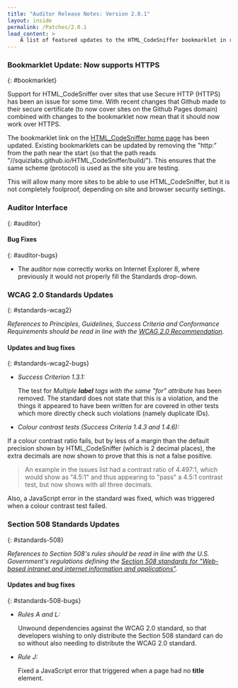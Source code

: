 ```yaml
---
title: "Auditor Release Notes: Version 2.0.1"
layout: inside
permalink: /Patches/2.0.1
lead_content: >
    A list of featured updates to the HTML_CodeSniffer bookmarklet in release version 2.0.1, released on 27th March 2014. This list is focused for users of the bookmarklet, and focuses on changes to tests and the auditor interface. A full list of updates can also be found in the project's technical <a href="https://github.com/squizlabs/HTML_CodeSniffer/blob/gh-pages/CHANGELOG.markdown">bookmarklet changelog</a>.
---
```

### Bookmarklet Update: Now supports HTTPS
{: #bookmarklet}

Support for HTML_CodeSniffer over sites that use Secure HTTP (HTTPS) has been an issue for some time. With recent changes that Github made to their
secure certificate (to now cover sites on the Github Pages domain) combined with changes to the bookmarklet now mean that it should now
work over HTTPS.

The bookmarklet link on the [HTML_CodeSniffer home page](../..) has been updated. Existing bookmarklets can be updated by removing the "http:" from the path
near the start (so that the path reads "//squizlabs.github.io/HTML_CodeSniffer/build/"). This ensures that the same scheme (protocol) is used as the site you are testing.

This will allow many more sites to be able to use HTML_CodeSniffer, but it is not completely foolproof, depending on site and browser security settings.

### Auditor Interface
{: #auditor}

#### Bug Fixes
{: #auditor-bugs}

* The auditor now correctly works on Internet Explorer 8, where previously it would not properly fill the Standards drop-down.

### WCAG 2.0 Standards Updates
{: #standards-wcag2}

_References to Principles, Guidelines, Success Criteria and Conformance Requirements should be read in line with the [WCAG 2.0 Recommendation][WCAG20]._

#### Updates and bug fixes
{: #standards-wcag2-bugs}

* *Success Criterion 1.3.1:*

  The test for *Multiple **label** tags with the same "for" attribute* has been removed. The standard does not state
  that this is a violation, and the things it appeared to have been written for are covered in other tests which more
  directly check such violations (namely duplicate IDs).

* *Colour contrast tests (Success Criteria 1.4.3 and 1.4.6):*

If a colour contrast ratio fails, but by less of a margin than the default precision shown by HTML_CodeSniffer (which is 2 decimal places), the extra decimals are now shown to prove that this is not a false positive.

> An example in the issues list had a contrast ratio of 4.497:1, which would show as "4.5:1" and thus appearing to "pass" a 4.5:1 contrast test, but now shows with all three decimals.

Also, a JavaScript error in the standard was fixed, which was triggered when a colour contrast test failed.

### Section 508 Standards Updates
{: #standards-508}

_References to Section 508's rules should be read in line with the U.S. Government's regulations defining the [Section 508 standards for "Web-based intranet and internet information and applications"][SEC508]._

#### Updates and bug fixes
{: #standards-508-bugs}

* *Rules A and L:*  

  Unwound dependencies against the WCAG 2.0 standard, so that developers wishing to only distribute the Section 508 standard can do so without also needing to distribute the WCAG 2.0 standard.

* *Rule J:*  

  Fixed a JavaScript error that triggered when a page had no **title** element.

[WCAG20]: http://www.w3.org/TR/WCAG20
[SEC508]: http://www.section508.gov/section-508-standards-guide#Web
